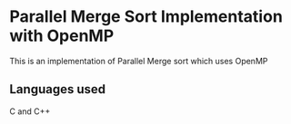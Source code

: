 # Parallel Merge Sort Implementation with OpenMP

This is an implementation of Parallel Merge sort which uses OpenMP 

## Languages used

C and C++


